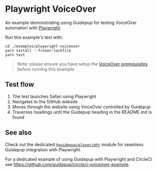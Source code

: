 # Playwright VoiceOver

An example demonstrating using Guidepup for testing VoiceOver automation with [Playwright](https://playwright.dev/).

Run this example's test with:

```console
cd ./examples/playwright-voiceover
yarn install --frozen-lockfile
yarn test
```

> Note: please ensure you have setup the [VoiceOver prerequisites](../../guides/voiceover-prerequisites/README.md) before running this example.

## Test flow

1. The test launches Safari using Playwright
2. Navigates to the GitHub website
3. Moves through the website using VoiceOver controlled by Guidepup
4. Traverses headings until the Guidepup heading in the README.md is found

## See also

Check out the dedicated [`@guidepup/playwright`](https://github.com/guidepup/guidepup-playwright) module for seamless Guidepup integration with Playwright.

For a dedicated example of using Guidepup with Playwright and CircleCI see <https://github.com/guidepup/circleci-voiceover-example>.
